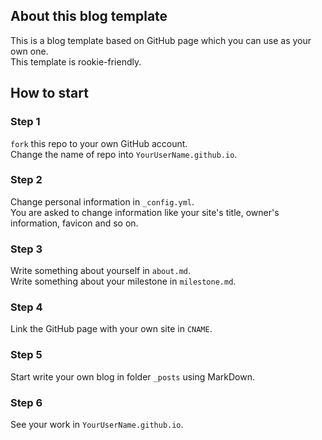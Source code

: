 ## About this blog template
This is a blog template based on GitHub page which you can use as your own one.<br>
This template is rookie-friendly.

## How to start
### Step 1
``fork`` this repo to your own GitHub account.<br>
Change the name of repo into ``YourUserName.github.io``.
### Step 2
Change personal information in ``_config.yml``.<br>
You are asked to change information like your site's title, owner's information, favicon and so on.
### Step 3
Write something about yourself in ``about.md``.<br>
Write something about your milestone in ``milestone.md``.
### Step 4
Link the GitHub page with your own site in ``CNAME``.
### Step 5
Start write your own blog in folder ``_posts`` using MarkDown.
### Step 6
See your work in ``YourUserName.github.io``.
